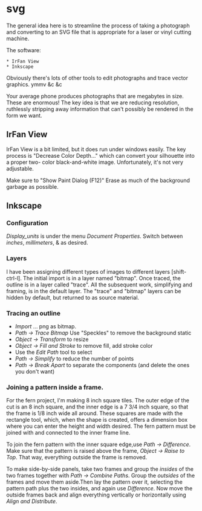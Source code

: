 # svg

The general idea here is to streamline the process of taking a photograph and
converting to an SVG file that is appropriate for a laser or vinyl cutting machine.

The software:

    * IrFan View
    * Inkscape

Obviously there's lots of other tools to edit photographs and trace vector
graphics. ymmv &c &c

Your average phone produces photographs that are megabytes in size. These
are enormous! The key idea is that we are reducing resolution, ruthlessly
stripping away information that can't possibly be rendered in the form we
want.

## IrFan View

IrFan View is a bit limited, but it does run under windows easily. The key process
is "Decrease Color Depth..." which can convert your silhouette into a proper two-
color black-and-white image. Unfortunately, it's not very adjustable.

Make sure to "Show Paint Dialog (F12)" Erase as much of the background garbage as possible.



## Inkscape

### Configuration

_Display_units_ is under the menu _Document Properties_. Switch between _inches_, _millimeters_, & as desired.

### Layers

I have been assigning different types of images to different layers [shift-ctrl-l].
The initial import is in a layer named "bitmap". Once traced, the outline is in a
layer called "trace". All the subsequent work, simplifying and framing, is in the
default layer. The "trace" and "bitmap" layers can be hidden by default, but returned
to as source material.


### Tracing an outline

* _Import_ ... png as bitmap.
* _Path -> Trace Bitmap_  Use "Speckles" to remove the background static
* _Object -> Transform_ to resize
* _Object -> Fill and Stroke_ to remove fill, add stroke color
* Use the _Edit Path_ tool to select
* _Path -> Simplify_ to reduce the number of points
* _Path -> Break Apart_ to separate the components (and delete the ones you don't want)


### Joining a pattern inside a frame.

For the fern project, I'm making 8 inch square tiles. The outer edge of the cut is
an 8 inch square, and the inner edge is a 7 3/4 inch square, so that the frame is
1/8 inch wide all around. These squares are made with the rectangle tool, which,
when the shape is created, offers a dimension box where you can enter the height
and width desired. The fern pattern must be joined with and connected to the inner
frame line.

To join the fern pattern with the inner square edge,use _Path -> Difference_.  Make sure
that the pattern is raised above the frame, _Object -> Raise to Top_. That way,
everything outside the frame is removed.

To make side-by-side panels, take two frames and group the *insides* of the two frames together
with _Path -> Combine Paths_. Group the *outsides* of the frames and move them aside.Then lay the pattern over it, selecting the pattern path plus the two insides, and again use _Difference_. Now move the outside frames back and align everything vertically or horizontally using _Align and Distribute_.

